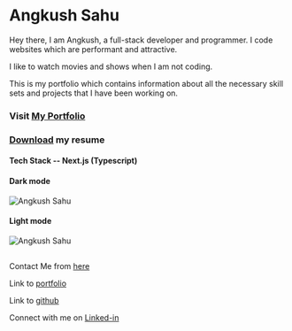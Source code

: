 # Angkush Sahu

Hey there, I am Angkush, a full-stack developer and programmer. I code websites which are performant and attractive.

I like to watch movies and shows when I am not coding.

This is my portfolio which contains information about all the necessary skill sets and projects that I have been working on.

### Visit [My Portfolio](https://angkush.vercel.app)

### [Download](https://drive.google.com/file/d/10sPB1KvlbEG0QWgZqcdCgODKqZj5J7WV/view?usp=sharing) my resume

#### Tech Stack -- Next.js (Typescript)

#### Dark mode

![Angkush Sahu](https://res.cloudinary.com/dvhucdquc/image/upload/v1658647717/portfolio_wallpaper/dark_mode_nxdnsa.png)

#### Light mode

![Angkush Sahu](https://res.cloudinary.com/dvhucdquc/image/upload/v1658647724/portfolio_wallpaper/light_mode_j1tpgm.png)

##

Contact Me from [here](https://angkush.vercel.app/contact)

Link to [portfolio](https://angkush.vercel.app)

Link to [github](https://github.com/angkushsahu)

Connect with me on [Linked-in](https://www.linkedin.com/in/angkush-sahu-0409311bb/)
